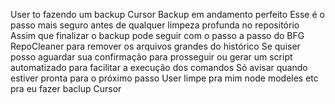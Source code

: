 User
to fazendo um backup
Cursor
Backup em andamento perfeito Esse é o passo mais seguro antes de qualquer limpeza profunda no repositório
Assim que finalizar o backup pode seguir com o passo a passo do BFG RepoCleaner para remover os arquivos grandes do histórico Se quiser posso aguardar sua confirmação para prosseguir ou gerar um script automatizado para facilitar a execução dos comandos
Só avisar quando estiver pronta para o próximo passo
User
limpe pra mim node modeles etc
pra eu fazer baclup
Cursor